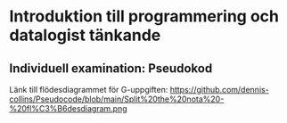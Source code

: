 # Introduktion till programmering och datalogist tänkande
## Individuell examination: Pseudokod

Länk till flödesdiagrammet för G-uppgiften: https://github.com/dennis-collins/Pseudocode/blob/main/Split%20the%20nota%20-%20fl%C3%B6desdiagram.png

